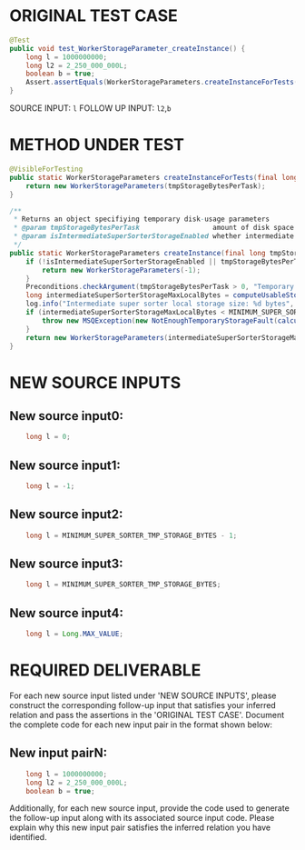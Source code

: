 # ORIGINAL TEST CASE
```java
@Test
public void test_WorkerStorageParameter_createInstance() {
    long l = 1000000000;
    long l2 = 2_250_000_000L;
    boolean b = true;
    Assert.assertEquals(WorkerStorageParameters.createInstanceForTests(l), WorkerStorageParameters.createInstance(l2, b));
}

```
SOURCE INPUT: `l`
FOLLOW UP INPUT: `l2`,`b`


# METHOD UNDER TEST
```java
@VisibleForTesting
public static WorkerStorageParameters createInstanceForTests(final long tmpStorageBytesPerTask) {
    return new WorkerStorageParameters(tmpStorageBytesPerTask);
}

/**
 * Returns an object specifiying temporary disk-usage parameters
 * @param tmpStorageBytesPerTask                  amount of disk space to be allocated per task for intermediate files.
 * @param isIntermediateSuperSorterStorageEnabled whether intermediate super sorter storage is enabled
 */
public static WorkerStorageParameters createInstance(final long tmpStorageBytesPerTask, final boolean isIntermediateSuperSorterStorageEnabled) {
    if (!isIntermediateSuperSorterStorageEnabled || tmpStorageBytesPerTask == -1) {
        return new WorkerStorageParameters(-1);
    }
    Preconditions.checkArgument(tmpStorageBytesPerTask > 0, "Temporary storage bytes passed: [%s] should be > 0", tmpStorageBytesPerTask);
    long intermediateSuperSorterStorageMaxLocalBytes = computeUsableStorage(tmpStorageBytesPerTask);
    log.info("Intermediate super sorter local storage size: %d bytes", intermediateSuperSorterStorageMaxLocalBytes);
    if (intermediateSuperSorterStorageMaxLocalBytes < MINIMUM_SUPER_SORTER_TMP_STORAGE_BYTES) {
        throw new MSQException(new NotEnoughTemporaryStorageFault(calculateSuggestedMinTemporaryStorage(), tmpStorageBytesPerTask));
    }
    return new WorkerStorageParameters(intermediateSuperSorterStorageMaxLocalBytes);
}

```


# NEW SOURCE INPUTS
## New source input0:
```java
    long l = 0;
```

## New source input1:
```java
    long l = -1;
```

## New source input2:
```java
    long l = MINIMUM_SUPER_SORTER_TMP_STORAGE_BYTES - 1;
```

## New source input3:
```java
    long l = MINIMUM_SUPER_SORTER_TMP_STORAGE_BYTES;
```

## New source input4:
```java
    long l = Long.MAX_VALUE;
```



# REQUIRED DELIVERABLE
For each new source input listed under 'NEW SOURCE INPUTS', please construct the corresponding follow-up input that satisfies your inferred relation and pass the assertions in the 'ORIGINAL TEST CASE'. Document the complete code for each new input pair in the format shown below:
## New input pairN:
```java
    long l = 1000000000;
    long l2 = 2_250_000_000L;
    boolean b = true;
```

Additionally, for each new source input, provide the code used to generate the follow-up input along with its associated source input code. Please explain why this new input pair satisfies the inferred relation you have identified.
